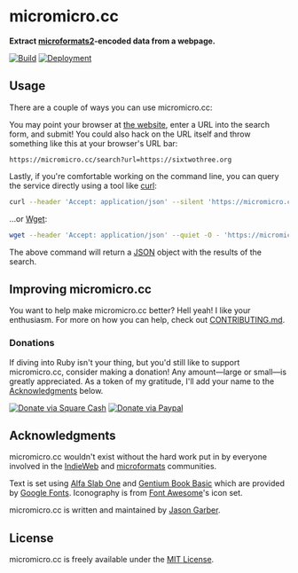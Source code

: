 # micromicro.cc

**Extract [microformats2](https://microformats.org)-encoded data from a webpage.**

[![Build](https://img.shields.io/github/actions/workflow/status/jgarber623/micromicro.cc/ci.yml?branch=main&logo=github&style=for-the-badge)](https://github.com/jgarber623/micromicro.cc/actions/workflows/ci.yml)
[![Deployment](https://img.shields.io/github/deployments/jgarber623/micromicro.cc/production?label=Deployment&logo=github&style=for-the-badge)](https://github.com/jgarber623/micromicro.cc/deployments/activity_log?environment=production)

## Usage

There are a couple of ways you can use micromicro.cc:

You may point your browser at [the website](https://micromicro.cc), enter a URL into the search form, and submit! You could also hack on the URL itself and throw something like this at your browser's URL bar:

```text
https://micromicro.cc/search?url=https://sixtwothree.org
```

Lastly, if you're comfortable working on the command line, you can query the service directly using a tool like [curl](https://curl.haxx.se):

```sh
curl --header 'Accept: application/json' --silent 'https://micromicro.cc/search?url=https://sixtwothree.org'
```

…or [Wget](https://www.gnu.org/software/wget/):

```sh
wget --header 'Accept: application/json' --quiet -O - 'https://micromicro.cc/search?url=https://sixtwothree.org'
```

The above command will return a [JSON](https://json.org) object with the results of the search.

## Improving micromicro.cc

You want to help make micromicro.cc better? Hell yeah! I like your enthusiasm. For more on how you can help, check out [CONTRIBUTING.md](https://github.com/jgarber623/micromicro.cc/blob/master/CONTRIBUTING.md).

### Donations

If diving into Ruby isn't your thing, but you'd still like to support micromicro.cc, consider making a donation! Any amount—large or small—is greatly appreciated. As a token of my gratitude, I'll add your name to the [Acknowledgments](#acknowledgments) below.

[![Donate via Square Cash](https://img.shields.io/badge/square%20cash-$jgarber-28c101.svg?style=for-the-badge)](https://cash.me/$jgarber)
[![Donate via Paypal](https://img.shields.io/badge/paypal-jgarber-009cde.svg?style=for-the-badge)](https://www.paypal.me/jgarber)

## Acknowledgments

micromicro.cc wouldn't exist without the hard work put in by everyone involved in the [IndieWeb](https://indieweb.org) and [microformats](https://microformats.org) communities.

Text is set using [Alfa Slab One](https://fonts.google.com/specimen/Alfa+Slab+One) and [Gentium Book Basic](https://fonts.google.com/specimen/Gentium+Book+Basic) which are provided by [Google Fonts](https://fonts.google.com). Iconography is from [Font Awesome](https://fontawesome.com)'s icon set.

micromicro.cc is written and maintained by [Jason Garber](https://sixtwothree.org).

## License

micromicro.cc is freely available under the [MIT License](https://opensource.org/licenses/MIT).
